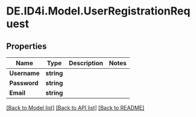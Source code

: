 # DE.ID4i.Model.UserRegistrationRequest
## Properties

Name | Type | Description | Notes
------------ | ------------- | ------------- | -------------
**Username** | **string** |  | 
**Password** | **string** |  | 
**Email** | **string** |  | 

[[Back to Model list]](../README.md#documentation-for-models) [[Back to API list]](../README.md#documentation-for-api-endpoints) [[Back to README]](../README.md)

